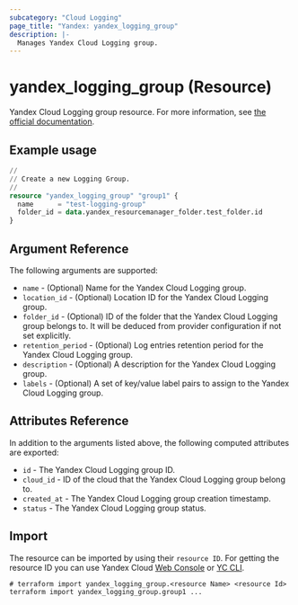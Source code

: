 ```yaml
---
subcategory: "Cloud Logging"
page_title: "Yandex: yandex_logging_group"
description: |-
  Manages Yandex Cloud Logging group.
---
```


# yandex_logging_group (Resource)

Yandex Cloud Logging group resource. For more information, see [the official documentation](https://yandex.cloud/docs/logging/concepts/log-group).

## Example usage

```terraform
//
// Create a new Logging Group.
//
resource "yandex_logging_group" "group1" {
  name      = "test-logging-group"
  folder_id = data.yandex_resourcemanager_folder.test_folder.id
}
```

## Argument Reference

The following arguments are supported:

* `name` - (Optional) Name for the Yandex Cloud Logging group.
* `location_id` - (Optional) Location ID for the Yandex Cloud Logging group.
* `folder_id` - (Optional) ID of the folder that the Yandex Cloud Logging group belongs to. It will be deduced from provider configuration if not set explicitly.
* `retention_period` - (Optional) Log entries retention period for the Yandex Cloud Logging group.
* `description` - (Optional) A description for the Yandex Cloud Logging group.
* `labels` - (Optional) A set of key/value label pairs to assign to the Yandex Cloud Logging group.

## Attributes Reference

In addition to the arguments listed above, the following computed attributes are exported:

* `id` - The Yandex Cloud Logging group ID.
* `cloud_id` - ID of the cloud that the Yandex Cloud Logging group belong to.
* `created_at` - The Yandex Cloud Logging group creation timestamp.
* `status` - The Yandex Cloud Logging group status.

## Import

The resource can be imported by using their `resource ID`. For getting the resource ID you can use Yandex Cloud [Web Console](https://console.yandex.cloud) or [YC CLI](https://yandex.cloud/docs/cli/quickstart).

```shell
# terraform import yandex_logging_group.<resource Name> <resource Id>
terraform import yandex_logging_group.group1 ...
```
